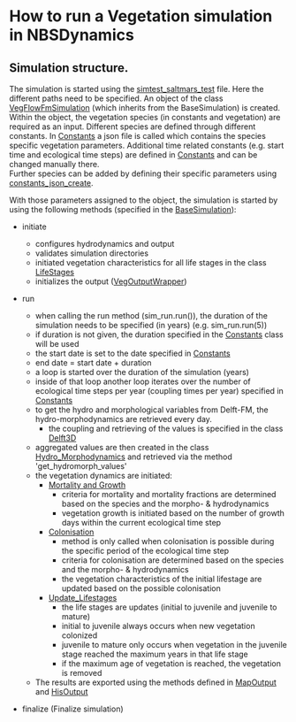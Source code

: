 # How to run a Vegetation simulation in NBSDynamics


## Simulation structure.

The simulation is started using the [simtest_saltmars_test](../../test/test_data/simtest_saltmarsh_test.py) file. 
Here the different paths need to be specified. 
An object of the class [VegFlowFmSimulation](../../reference/simulation/vegetation_simulation/#src.core.simulation.veg_delft3d_simulation) (which inherits from the BaseSimulation) is created. 
Within the object, the vegetation species (in constants and vegetation) are required as an input. 
Different species are defined through different constants. 
In [Constants](../../reference/common/common/#src.vegetation.model.veg_constants) a json file is called which contains the species specific vegetation parameters. 
Additional time related constants (e.g. start time and ecological time steps) are defined in [Constants](../../src/core/common/common/#src.vegetation.model.veg_constants) and can be changed manually there.  
Further species can be added by defining their specific parameters using [constants_json_create](../../src/core/common/common/#src.core.common.constants_json_create).

With those parameters assigned to the object, the simulation is started by using the following methods (specified in the [BaseSimulation](../../reference/simulation/vegetation_simulation/#src.core.simulation.veg_base_simulation)):

* initiate
  * configures hydrodynamics and output
  * validates simulation directories 
  * initiated vegetation characteristics for all life stages in the class [LifeStages](../../reference/vegetation/vegetation_model/#src.core.vegetation.veg_lifestages)
  * initializes the output ([VegOutputWrapper](../../reference/output/vegetation_output/#src.core.output.veg_output_wrapper))

* run
  * when calling the run method (sim_run.run()), the duration of the simulation needs to be specified (in years) (e.g. sim_run.run(5))
  * if duration is not given, the duration specified in the [Constants](../../reference/common/common/#src.vegetation.model.veg_constants) class will be used 
  * the start date is set to the date specified in [Constants](../../reference/common/common/#src.vegetation.model.veg_constants)
  * end date = start date + duration 
  * a loop is started over the duration of the simulation (years)
  * inside of that loop another loop iterates over the number of ecological time steps per year (coupling times per year) specified in [Constants](../../reference/common/common/#src.vegetation.model.veg_constants)
  * to get the hydro and morphological variables from Delft-FM, the hydro-morphodynamics are retrieved every day.
    * the coupling and retrieving of the values is specified in the class [Delft3D](.../../reference/hydrodynamics/hydromodels/#delft3d)
  * aggregated values are then created in the class [Hydro_Morphodynamics](../../reference/bio_process/vegetation_processes/#src.vegetation.bio_process.veg_hydro_morphodynamics) and retrieved via the method 'get_hydromorph_values'
  * the vegetation dynamics are initiated: 
    * [Mortality and Growth](../../reference/bio_process/vegetation_processes/#src.vegetation.bio_process.veg_mortality)
      * criteria for mortality and mortality fractions are determined based on the species and the morpho- &  hydrodynamics 
      * vegetation growth is initiated based on the number of growth days within the current ecological time step
    * [Colonisation](../../reference/bio_process/vegetation_processes/#src.vegetation.bio_process.veg_colonisation)
      * method is only called when colonisation is possible during the specific period of the ecological time step 
      * criteria for colonisation are determined based on the species and the morpho- &  hydrodynamics
      * the vegetation characteristics of the initial lifestage are updated based on the possible colonisation
    * [Update_Lifestages](../../reference/vegetation/vegetation_model/#src.core.vegetation.veg_model)
      * the life stages are updates (initial to juvenile and juvenile to mature)
      * initial to juvenile always occurs when new vegetation colonized 
      * juvenile to mature only occurs when vegetation in the juvenile stage reached the maximum years in that life stage
      * if the maximum age of vegetation is reached, the vegetation is removed
  * The results are exported using the methods defined in [MapOutput](../../reference/output/vegetation_output/#src.core.output.veg_output_model) and [HisOutput](../../reference/output/vegetation_output/#src.core.output.veg_output_model)

* finalize (Finalize simulation)
